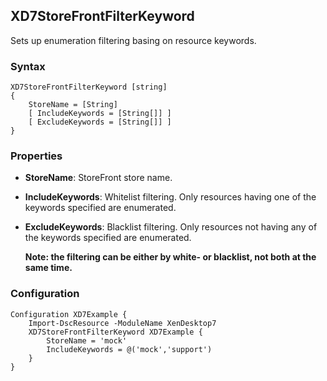 
## XD7StoreFrontFilterKeyword

Sets up enumeration filtering basing on resource keywords.

### Syntax

```
XD7StoreFrontFilterKeyword [string]
{
    StoreName = [String]
    [ IncludeKeywords = [String[]] ]
    [ ExcludeKeywords = [String[]] ]
}
```

### Properties

* **StoreName**: StoreFront store name.
* **IncludeKeywords**:  Whitelist filtering. Only resources having one of the keywords specified are enumerated.
* **ExcludeKeywords**: Blacklist filtering. Only resources not having any of the keywords specified are enumerated.

    **Note: the filtering can be either by white- or blacklist, not both at the same time.**  

### Configuration

```
Configuration XD7Example {
    Import-DscResource -ModuleName XenDesktop7
    XD7StoreFrontFilterKeyword XD7Example {
        StoreName = 'mock'
        IncludeKeywords = @('mock','support')
    }
}
```
